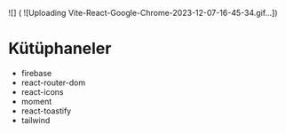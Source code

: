 
![] ( ![Uploading Vite-React-Google-Chrome-2023-12-07-16-45-34.gif…])
# Kütüphaneler

- firebase
- react-router-dom
- react-icons
- moment
- react-toastify
- tailwind
